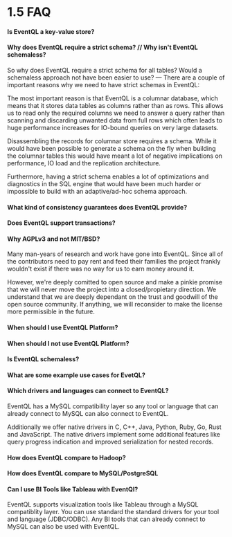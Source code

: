 1.5 FAQ
=======

#### Is EventQL a key-value store?


#### Why does EventQL require a strict schema? // Why isn't EventQL schemaless?

So why does EventQL require a strict schema for all tables? Would a schemaless
approach not have been easier to use? &mdash; There are a couple of important
reasons why we need to have strict schemas in EventQL:

The most important reason is that EventQL is a columnar database, which
means that it stores data tables as columns rather than as rows. This allows us
to read only the required columns we need to answer a query rather than scanning
and discarding unwanted data from full rows which often leads to huge performance
increases for IO-bound queries on very large datasets.

Disassembling the records for columnar store requires a schema. While it would
have been possible to generate a schema on the fly when building the columnar
tables this would have meant a lot of negative implications on performance, IO
load and the replication architecture.

Furthermore, having a strict schema enables a lot of optimizations and diagnostics
in the SQL engine that would have been much harder or impossible to build with
an adaptive/ad-hoc schema approach.

#### What kind of consistency guarantees does EventQL provide?

#### Does EventQL support transactions?

#### Why AGPLv3 and not MIT/BSD?

Many man-years of research and work have gone into EventQL. Since all of the
contributors need to pay rent and feed their families the project frankly
wouldn't exist if there was no way for us to earn money around it.

However, we're deeply comitted to open source and make a pinkie promise that
we will never move the project into a closed/propietary direction. We understand
that we are deeply dependant on the trust and goodwill of the open source community.
If anything, we will reconsider to make the license more permissible in the future.

#### When should I use EventQL Platform?

#### When should I not use EventQL Platform?

#### Is EventQL schemaless?

#### What are some example use cases for EvetQL?

#### Which drivers and languages can connect to EventQL?
EventQL has a MySQL compatibility layer so any tool or language that can already connect to MySQL can also connect to EventQL.

Additionally we offer native drivers in C, C++, Java, Python, Ruby, Go, Rust and JavaScript. The native drivers implement some additional features like query progress indication and improved serialization for nested records.

#### How does EventQL compare to Hadoop?

#### How does EventQL compare to MySQL/PostgreSQL

#### Can I use BI Tools like Tableau with EventQl?

EventQL supports visualization tools like Tableau through a MySQL compatiblity layer. You can use standard the standard drivers for your tool and language (JDBC/ODBC). Any BI tools that can already connect to MySQL can also be used with EventQL.

